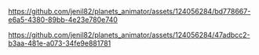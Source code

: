 

https://github.com/jenil82/planets_animator/assets/124056284/bd778667-e6a5-4380-89bb-4e23e780e740



https://github.com/jenil82/planets_animator/assets/124056284/47adbcc2-b3aa-481e-a073-34fe9e881781

